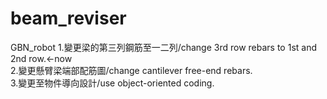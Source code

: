 # beam_reviser
GBN_robot
1.變更梁的第三列鋼筋至一二列/change 3rd row rebars to 1st and 2nd row.<-now  
2.變更懸臂梁端部配筋圖/change cantilever free-end rebars.  
3.變更至物件導向設計/use object-oriented coding.  

